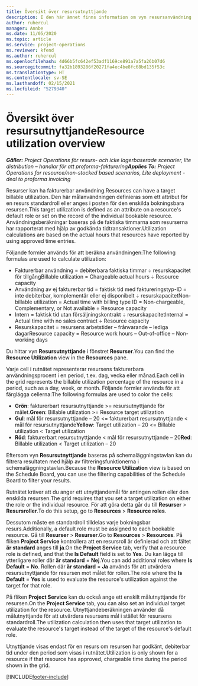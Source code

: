 ```yaml
---
title: Översikt över resursutnyttjande
description: I den här ämnet finns information om vyn resursanvändning i Project Operations.
author: ruhercul
manager: Annbe
ms.date: 11/05/2020
ms.topic: article
ms.service: project-operations
ms.reviewer: kfend
ms.author: ruhercul
ms.openlocfilehash: 4d66b5fc642ef53adf1169ce891a7a5fa26b07d6
ms.sourcegitcommit: fa32b1893286f20271fa4ec4be8fc68bd135f53c
ms.translationtype: HT
ms.contentlocale: sv-SE
ms.lasthandoff: 02/15/2021
ms.locfileid: "5279340"
---
```

# <a name="resource-utilization-overview"></a><span data-ttu-id="f8e18-103">Översikt över resursutnyttjande</span><span class="sxs-lookup"><span data-stu-id="f8e18-103">Resource utilization overview</span></span>

<span data-ttu-id="f8e18-104">_**Gäller:** Project Operations för resurs- och icke lagerbaserade scenarier, lite distribution – handlar för att proforma-fakturering_</span><span class="sxs-lookup"><span data-stu-id="f8e18-104">_**Applies To:** Project Operations for resource/non-stocked based scenarios, Lite deployment - deal to proforma invoicing_</span></span>

<span data-ttu-id="f8e18-105">Resurser kan ha fakturerbar användning.</span><span class="sxs-lookup"><span data-stu-id="f8e18-105">Resources can have a target billable utilization.</span></span> <span data-ttu-id="f8e18-106">Den här målanvändningen definieras som ett attribut för en resurs standardroll eller anges i posten för den enskilda bokningsbara resursen.</span><span class="sxs-lookup"><span data-stu-id="f8e18-106">This target utilization is defined as an attribute on a resource's default role or set on the record of the individual bookable resource.</span></span> <span data-ttu-id="f8e18-107">Användningsberäkningar baseras på de faktiska timmarna som resurserna har rapporterat med hjälp av godkända tidtransaktioner.</span><span class="sxs-lookup"><span data-stu-id="f8e18-107">Utilization calculations are based on the actual hours that resources have reported by using approved time entries.</span></span>

<span data-ttu-id="f8e18-108">Följande formler används för att beräkna användningen:</span><span class="sxs-lookup"><span data-stu-id="f8e18-108">The following formulas are used to calculate utilization:</span></span>

  - <span data-ttu-id="f8e18-109">Fakturerbar användning = debiterbara faktiska timmar ÷ resurskapacitet för tillgång</span><span class="sxs-lookup"><span data-stu-id="f8e18-109">Billable utilization = Chargeable actual hours ÷ Resource capacity</span></span>
  - <span data-ttu-id="f8e18-110">Användning av ej fakturerbar tid = faktisk tid med faktureringstyp-ID = inte debiterbar, komplementär eller ej disponibelt ÷ resurskapacitet</span><span class="sxs-lookup"><span data-stu-id="f8e18-110">Non-billable utilization = Actual time with billing type ID = Non-chargeable, Complementary, or Not available ÷ Resource capacity</span></span>
  - <span data-ttu-id="f8e18-111">Intern = faktisk tid utan försäljningskontrakt ÷ resurskapacitet</span><span class="sxs-lookup"><span data-stu-id="f8e18-111">Internal = Actual time with no sales contract ÷ Resource capacity</span></span>
  - <span data-ttu-id="f8e18-112">Resurskapacitet = resursens arbetstider – frånvarande – lediga dagar</span><span class="sxs-lookup"><span data-stu-id="f8e18-112">Resource capacity = Resource work hours – Out-of-office – Non-working days</span></span>

<span data-ttu-id="f8e18-113">Du hittar vyn **Resursutnyttjande** i fönstret **Resurser**.</span><span class="sxs-lookup"><span data-stu-id="f8e18-113">You can find the **Resource Utilization** view in the **Resources** pane.</span></span>

<span data-ttu-id="f8e18-114">Varje cell i rutnätet representerar resursens fakturerbara användningsprocent i en period, t.ex. dag, vecka eller månad.</span><span class="sxs-lookup"><span data-stu-id="f8e18-114">Each cell in the grid represents the billable utilization percentage of the resource in a period, such as a day, week, or month.</span></span> <span data-ttu-id="f8e18-115">Följande formler används för att färglägga cellerna:</span><span class="sxs-lookup"><span data-stu-id="f8e18-115">The following formulas are used to color the cells:</span></span>

  - <span data-ttu-id="f8e18-116">**Grön**: fakturerbart resursutnyttjande >= resursutnyttjande för målet.</span><span class="sxs-lookup"><span data-stu-id="f8e18-116">**Green**: Billable utilization >= Resource target utilization</span></span>
  - <span data-ttu-id="f8e18-117">**Gul**: mål för resursutnyttjande – 20 <= fakturerbart resursutnyttjande < mål för resursutnyttjande</span><span class="sxs-lookup"><span data-stu-id="f8e18-117">**Yellow**: Target utilization – 20 <= Billable utilization < Target utilization</span></span>
  - <span data-ttu-id="f8e18-118">**Röd**: fakturerbart resursutnyttjande < mål för resursutnyttjande – 20</span><span class="sxs-lookup"><span data-stu-id="f8e18-118">**Red**: Billable utilization < Target utilization – 20</span></span>

<span data-ttu-id="f8e18-119">Eftersom vyn **Resursutnyttjande** baseras på schemaläggningstavlan kan du filtrera resultaten med hjälp av filtreringsfunktionerna i schemaläggningstavlan.</span><span class="sxs-lookup"><span data-stu-id="f8e18-119">Because the **Resource Utilization** view is based on the Schedule Board, you can use the filtering capabilities of the Schedule Board to filter your results.</span></span>

<span data-ttu-id="f8e18-120">Rutnätet kräver att du anger ett utnyttjandemål för antingen rollen eller den enskilda resursen.</span><span class="sxs-lookup"><span data-stu-id="f8e18-120">The grid requires that you set a target utilization on either the role or the individual resource.</span></span> <span data-ttu-id="f8e18-121">För att göra detta går du till **Resurser** > **Resursroller**.</span><span class="sxs-lookup"><span data-stu-id="f8e18-121">To do this setup, go to **Resources** > **Resource roles**.</span></span>

<span data-ttu-id="f8e18-122">Dessutom måste en standardroll tilldelas varje bokningsbar resurs.</span><span class="sxs-lookup"><span data-stu-id="f8e18-122">Additionally, a default role must be assigned to each bookable resource.</span></span> <span data-ttu-id="f8e18-123">Gå till **Resurser** > **Resurser**.</span><span class="sxs-lookup"><span data-stu-id="f8e18-123">Go to **Resources** > **Resources**.</span></span> <span data-ttu-id="f8e18-124">På fliken **Project Service** kontrollera att en resursroll är definierad och att fältet **är standard** anges till **ja**.</span><span class="sxs-lookup"><span data-stu-id="f8e18-124">On the **Project Service** tab, verify that a resource role is defined, and that the **Is Default** field is set to **Yes**.</span></span> <span data-ttu-id="f8e18-125">Du kan lägga till ytterligare roller där **är standard** = **Nej**.</span><span class="sxs-lookup"><span data-stu-id="f8e18-125">You can add additional roles where **Is Default** = **No**.</span></span> <span data-ttu-id="f8e18-126">Rollen där **är standard** = **Ja** används för att utvärdera resursutnyttjande för resursen mot målet för rollen.</span><span class="sxs-lookup"><span data-stu-id="f8e18-126">The role where the **Is Default** = **Yes** is used to evaluate the resource's utilization against the target for that role.</span></span>

<span data-ttu-id="f8e18-127">På fliken **Project Service** kan du också ange ett enskilt målutnyttjande för resursen.</span><span class="sxs-lookup"><span data-stu-id="f8e18-127">On the **Project Service** tab, you can also set an individual target utilization for the resource.</span></span> <span data-ttu-id="f8e18-128">Utnyttjandeberäkningen använder då målutnyttjande för att utvärdera resursens mål i stället för resursens standardroll.</span><span class="sxs-lookup"><span data-stu-id="f8e18-128">The utilization calculation then uses that target utilization to evaluate the resource's target instead of the target of the resource's default role.</span></span>

<span data-ttu-id="f8e18-129">Utnyttjande visas endast för en resurs om resursen har godkänt, debiterbar tid under den period som visas i rutnätet.</span><span class="sxs-lookup"><span data-stu-id="f8e18-129">Utilization is only shown for a resource if that resource has approved, chargeable time during the period shown in the grid.</span></span>


[!INCLUDE[footer-include](../includes/footer-banner.md)]